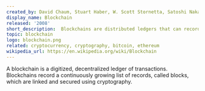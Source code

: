 ```yaml
---
created_by: David Chaum, Stuart Haber, W. Scott Stornetta, Satoshi Nakamoto and various authors
display_name: Blockchain
released: '2008'
short_description:  Blockchains are distributed ledgers that can record transactions between parties in a verifiable and permanent way.
topic: blockchain
logo: blockchain.png
related: cryptocurrency, cryptography, bitcoin, ethereum
wikipedia_url: https://en.wikipedia.org/wiki/Blockchain
---
```

A blockchain is a digitized, decentralized ledger of transactions. Blockchains record a continuously growing list of records, called blocks, which are linked and secured using cryptography.

